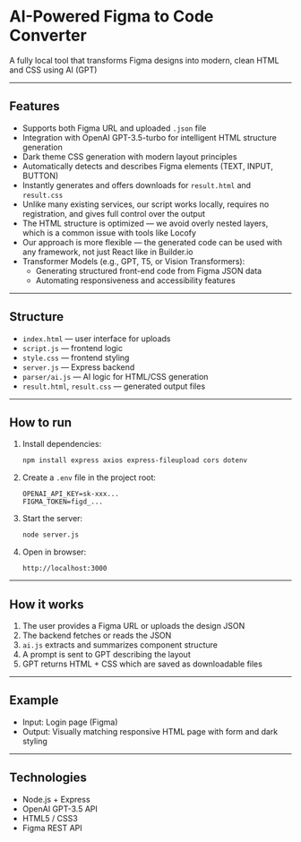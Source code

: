 # AI-Powered Figma to Code Converter

A fully local tool that transforms Figma designs into modern, clean HTML and CSS using AI (GPT)

---

## Features

- Supports both Figma URL and uploaded `.json` file
- Integration with OpenAI GPT-3.5-turbo for intelligent HTML structure generation
- Dark theme CSS generation with modern layout principles
- Automatically detects and describes Figma elements (TEXT, INPUT, BUTTON)
- Instantly generates and offers downloads for `result.html` and `result.css`
- Unlike many existing services, our script works locally, requires no registration, and gives full control over the output
- The HTML structure is optimized — we avoid overly nested layers, which is a common issue with tools like Locofy
- Our approach is more flexible — the generated code can be used with any framework, not just React like in Builder.io
- Transformer Models (e.g., GPT, T5, or Vision Transformers):
  - Generating structured front-end code from Figma JSON data
  - Automating responsiveness and accessibility features

---

## Structure

- `index.html` — user interface for uploads
- `script.js` — frontend logic
- `style.css` — frontend styling
- `server.js` — Express backend
- `parser/ai.js` — AI logic for HTML/CSS generation
- `result.html`, `result.css` — generated output files

---

## How to run

1. Install dependencies:
   ```bash
   npm install express axios express-fileupload cors dotenv
   ```

2. Create a `.env` file in the project root:
   ```env
   OPENAI_API_KEY=sk-xxx...
   FIGMA_TOKEN=figd_...
   ```

3. Start the server:
   ```bash
   node server.js
   ```

4. Open in browser:
   ```
   http://localhost:3000
   ```

---

## How it works

1. The user provides a Figma URL or uploads the design JSON
2. The backend fetches or reads the JSON
3. `ai.js` extracts and summarizes component structure
4. A prompt is sent to GPT describing the layout
5. GPT returns HTML + CSS which are saved as downloadable files

---

## Example

- Input: Login page (Figma)
- Output: Visually matching responsive HTML page with form and dark styling

---

## Technologies

- Node.js + Express
- OpenAI GPT-3.5 API
- HTML5 / CSS3
- Figma REST API